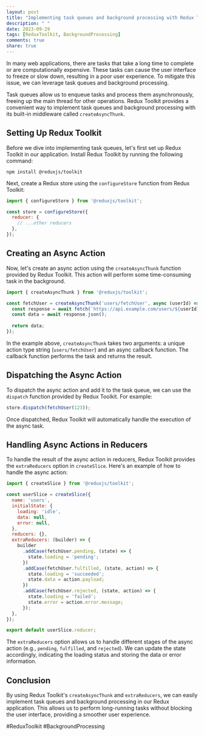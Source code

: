 ```yaml
---
layout: post
title: "Implementing task queues and background processing with Redux Toolkit"
description: " "
date: 2023-09-29
tags: [ReduxToolkit, BackgroundProcessing]
comments: true
share: true
---
```


In many web applications, there are tasks that take a long time to complete or are computationally expensive. These tasks can cause the user interface to freeze or slow down, resulting in a poor user experience. To mitigate this issue, we can leverage task queues and background processing.

Task queues allow us to enqueue tasks and process them asynchronously, freeing up the main thread for other operations. Redux Toolkit provides a convenient way to implement task queues and background processing with its built-in middleware called `createAsyncThunk`.

## Setting Up Redux Toolkit

Before we dive into implementing task queues, let's first set up Redux Toolkit in our application. Install Redux Toolkit by running the following command:

```
npm install @reduxjs/toolkit
```

Next, create a Redux store using the `configureStore` function from Redux Toolkit:

```javascript
import { configureStore } from '@reduxjs/toolkit';

const store = configureStore({
  reducer: {
    // ...other reducers
  },
});
```

## Creating an Async Action

Now, let's create an async action using the `createAsyncThunk` function provided by Redux Toolkit. This action will perform some time-consuming task in the background.

```javascript
import { createAsyncThunk } from '@reduxjs/toolkit';

const fetchUser = createAsyncThunk('users/fetchUser', async (userId) => {
  const response = await fetch(`https://api.example.com/users/${userId}`);
  const data = await response.json();
  
  return data;
});
```

In the example above, `createAsyncThunk` takes two arguments: a unique action type string (`users/fetchUser`) and an async callback function. The callback function performs the task and returns the result.

## Dispatching the Async Action

To dispatch the async action and add it to the task queue, we can use the `dispatch` function provided by Redux Toolkit. For example:

```javascript
store.dispatch(fetchUser(123));
```

Once dispatched, Redux Toolkit will automatically handle the execution of the async task.

## Handling Async Actions in Reducers

To handle the result of the async action in reducers, Redux Toolkit provides the `extraReducers` option in `createSlice`. Here's an example of how to handle the async action:

```javascript
import { createSlice } from '@reduxjs/toolkit';

const userSlice = createSlice({
  name: 'users',
  initialState: {
    loading: 'idle',
    data: null,
    error: null,
  },
  reducers: {},
  extraReducers: (builder) => {
    builder
      .addCase(fetchUser.pending, (state) => {
        state.loading = 'pending';
      })
      .addCase(fetchUser.fulfilled, (state, action) => {
        state.loading = 'succeeded';
        state.data = action.payload;
      })
      .addCase(fetchUser.rejected, (state, action) => {
        state.loading = 'failed';
        state.error = action.error.message;
      });
  },
});

export default userSlice.reducer;
```

The `extraReducers` option allows us to handle different stages of the async action (e.g., `pending`, `fulfilled`, and `rejected`). We can update the state accordingly, indicating the loading status and storing the data or error information.

## Conclusion

By using Redux Toolkit's `createAsyncThunk` and `extraReducers`, we can easily implement task queues and background processing in our Redux application. This allows us to perform long-running tasks without blocking the user interface, providing a smoother user experience.

#ReduxToolkit #BackgroundProcessing